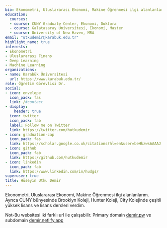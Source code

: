 ```yaml
---
bio: Ekonometri, Uluslararası Ekonomi, Makine Öğrenmesi ilgi alanlanlarım. Ayrıca CUNY bünyesinde Brooklyn Koleji, Hunter Koleji, City Kolejinde çeşitli yüksek lisans ve lisans dersleri verdim.
education:
  courses:
  - course: CUNY Graduate Center, Ekonomi, Doktora
  - course: Galatasaray Üniversitesi, Ekonomi, Master
  - course: University of New Haven, MBA
email: "utkudemir@karabuk.edu.tr"
highlight_name: true
interests:
- Ekonometri
- Uluslararası Finans
- Deep Learning
- Machine Learning
organizations:
- name: Karabük Üniversitesi
  url: https://www.karabuk.edu.tr/
role: Öğretim Görevlisi Dr.
social:
- icon: envelope
  icon_pack: fas
  link: /#contact
- display:
    header: true
  icon: twitter
  icon_pack: fab
  label: Follow me on Twitter
  link: https://twitter.com/hutkudemir
- icon: graduation-cap
  icon_pack: fas
  link: https://scholar.google.co.uk/citations?hl=en&user=beHkzwsAAAAJ
- icon: github
  icon_pack: fab
  link: https://github.com/hutkudemir
- icon: linkedin
  icon_pack: fab
  link: https://www.linkedin.com/in/hudgs/
superuser: true
title: Hüseyin Utku Demir
---
```


Ekonometri, Uluslararası Ekonomi, Makine Öğrenmesi ilgi alanlanlarım. Ayrıca CUNY bünyesinde Brooklyn Koleji, Hunter Koleji, City Kolejinde çeşitli yüksek lisans ve lisans dersleri verdim.

Not-Bu websitesi iki farklı url ile çalışabilir.
Primary domain [demir.pw](https://demir.pw/) ve subdomain [demir.netlify.app](https://demir.netlify.app/)
